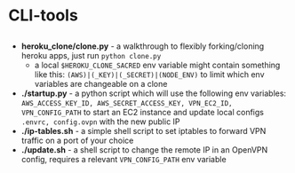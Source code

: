 # CLI-tools

##
* __heroku_clone/clone.py__ - a walkthrough to flexibly forking/cloning heroku apps, just run ``python clone.py``
	* a local `$HEROKU_CLONE_SACRED` env variable might contain something like this: `(AWS)|(_KEY)|(_SECRET)|(NODE_ENV)` to limit which env variables are changeable on a clone
* __./startup.py__ - a python script which will use the following env variables: `AWS_ACCESS_KEY_ID, AWS_SECRET_ACCESS_KEY, VPN_EC2_ID, VPN_CONFIG_PATH` to start an EC2 instance and update local configs `.envrc, config.ovpn` with the new public IP
* __./ip-tables.sh__ - a simple shell script to set iptables to forward VPN traffic on a port of your choice
* __./update.sh__ - a shell script to change the remote IP in an OpenVPN config, requires a relevant ``VPN_CONFIG_PATH`` env variable
